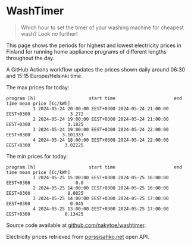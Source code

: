 
# WashTimer

> Which hour to set the timer of your washing machine for cheapest wash? Look no further!

This page shows the periods for highest and lowest electricity prices in Finland 
for running home appliance programs of different lengths throughout the day. 

A GitHub Actions workflow updates the prices shown daily around 06:30 and 15:15 Europe/Helsinki time.

The max prices for today:

	program [h]                    start time                      end time mean price [€c/kWh]
	          1 2024-05-24 20:00:00 EEST+0300 2024-05-24 21:00:00 EEST+0300               3.272
	          2 2024-05-24 19:00:00 EEST+0300 2024-05-24 21:00:00 EEST+0300              3.1825
	          3 2024-05-24 19:00:00 EEST+0300 2024-05-24 22:00:00 EEST+0300            3.101333
	          4 2024-05-24 18:00:00 EEST+0300 2024-05-24 22:00:00 EEST+0300             3.02225

The min prices for today:

	program [h]                    start time                      end time mean price [€c/kWh]
	          1 2024-05-25 15:00:00 EEST+0300 2024-05-25 16:00:00 EEST+0300                 0.0
	          2 2024-05-25 14:00:00 EEST+0300 2024-05-25 16:00:00 EEST+0300              0.0025
	          3 2024-05-25 14:00:00 EEST+0300 2024-05-25 17:00:00 EEST+0300               0.045
	          4 2024-05-25 13:00:00 EEST+0300 2024-05-25 17:00:00 EEST+0300             0.13425


Source code available at [github.com/nakytoe/washtimer](https://github.com/nakytoe/washtimer).

Electricity prices retrieved from [porssisahko.net](https://porssisahko.net/api) open API.
